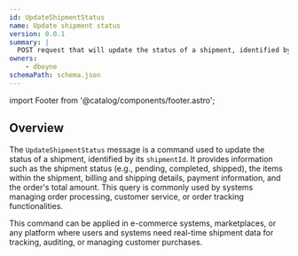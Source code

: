 ```yaml
---
id: UpdateShipmentStatus
name: Update shipment status
version: 0.0.1
summary: |
  POST request that will update the status of a shipment, identified by its shipmentId.
owners:
    - dboyne
schemaPath: schema.json
---
```


import Footer from '@catalog/components/footer.astro';

## Overview

The `UpdateShipmentStatus` message is a command used to update the status of a shipment, identified by its `shipmentId`. It provides information such as the shipment status (e.g., pending, completed, shipped), the items within the shipment, billing and shipping details, payment information, and the order's total amount. This query is commonly used by systems managing order processing, customer service, or order tracking functionalities.

This command can be applied in e-commerce systems, marketplaces, or any platform where users and systems need real-time shipment data for tracking, auditing, or managing customer purchases.

<NodeGraph />

<SchemaViewer file="schema.json" title="JSON Schema" maxHeight="500" />